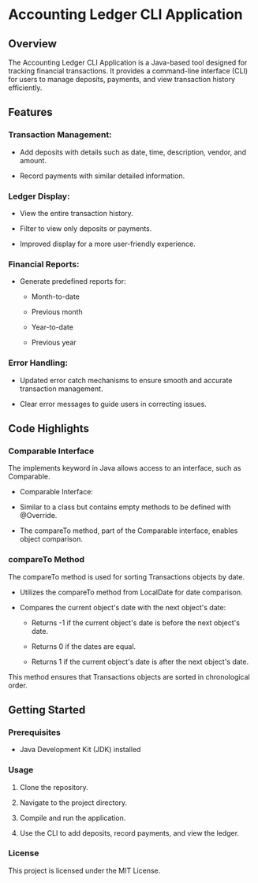 # Accounting Ledger CLI Application

## Overview

The Accounting Ledger CLI Application is a Java-based tool designed for tracking financial transactions. It provides a command-line interface (CLI) for users to manage deposits, payments, and view transaction history efficiently.

## Features

### Transaction Management:  

- Add deposits with details such as date, time, description, vendor, and amount.

- Record payments with similar detailed information.

### Ledger Display:

- View the entire transaction history.

- Filter to view only deposits or payments.

- Improved display for a more user-friendly experience.

### Financial Reports:

- Generate predefined reports for:

  - Month-to-date

  - Previous month

  - Year-to-date

  - Previous year

### Error Handling:

- Updated error catch mechanisms to ensure smooth and accurate transaction management.

- Clear error messages to guide users in correcting issues.

## Code Highlights

### Comparable Interface

The implements keyword in Java allows access to an interface, such as Comparable.

- Comparable Interface:

- Similar to a class but contains empty methods to be defined with @Override.

- The compareTo method, part of the Comparable interface, enables object comparison.

### compareTo Method

The compareTo method is used for sorting Transactions objects by date.

- Utilizes the compareTo method from LocalDate for date comparison.

- Compares the current object's date with the next object's date:

  - Returns -1 if the current object's date is before the next object's date.

  - Returns 0 if the dates are equal.

  - Returns 1 if the current object's date is after the next object's date.

This method ensures that Transactions objects are sorted in chronological order.

## Getting Started

### Prerequisites

- Java Development Kit (JDK) installed

### Usage

1. Clone the repository.

2. Navigate to the project directory.

3. Compile and run the application.

4. Use the CLI to add deposits, record payments, and view the ledger.

### License

This project is licensed under the MIT License.

